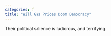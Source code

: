 ```yaml
---
categories: f
title: "Will Gas Prices Doom Democracy"
---
```

Their political salience is ludicrous, and terrifying.